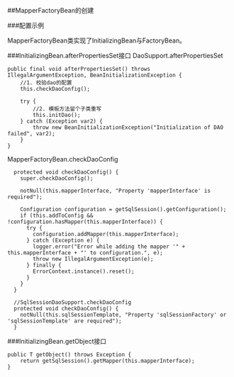 ##MapperFactoryBean的创建

###配置示例
<bean id="userMapper" class="org.mybatis.Spring.mapper.MapperFactoryBean">
    <property name="mapperInterface" value="test.mybatis.dao.UserMapper"></property>
    <property name="sqlSessionFactory" ref="sqlSessionFactory" ></property>
</bean>


MapperFactoryBean类实现了InitializingBean与FactoryBean。

###InitializingBean.afterPropertiesSet接口
DaoSupport.afterPropertiesSet
```
public final void afterPropertiesSet() throws IllegalArgumentException, BeanInitializationException {
    //1. 校验dao的配置
    this.checkDaoConfig();

    try {
        //2. 模板方法留个子类重写
        this.initDao();
    } catch (Exception var2) {
        throw new BeanInitializationException("Initialization of DAO failed", var2);
    }
}
```

MapperFactoryBean.checkDaoConfig
```
  protected void checkDaoConfig() {
    super.checkDaoConfig();

    notNull(this.mapperInterface, "Property 'mapperInterface' is required");

    Configuration configuration = getSqlSession().getConfiguration();
    if (this.addToConfig && !configuration.hasMapper(this.mapperInterface)) {
      try {
        configuration.addMapper(this.mapperInterface);
      } catch (Exception e) {
        logger.error("Error while adding the mapper '" + this.mapperInterface + "' to configuration.", e);
        throw new IllegalArgumentException(e);
      } finally {
        ErrorContext.instance().reset();
      }
    }
  }
  
  //SqlSessionDaoSupport.checkDaoConfig
  protected void checkDaoConfig() {
    notNull(this.sqlSessionTemplate, "Property 'sqlSessionFactory' or 'sqlSessionTemplate' are required");
  }
```

###InitializingBean.getObject接口
```
public T getObject() throws Exception {
    return getSqlSession().getMapper(this.mapperInterface);
}
```
